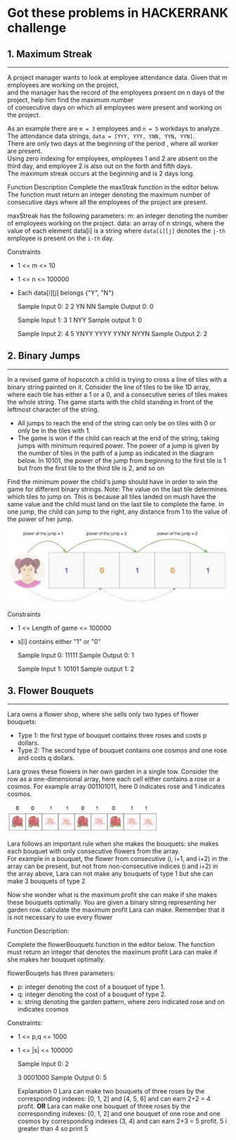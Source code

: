 # Got these problems in HACKERRANK challenge


## 1. Maximum Streak
----

A project manager wants to look at employee attendance data. Given that m employees are working on the project,  
and the manager has the record of the employees present on n days of the project, help him find the maximum number  
of consecutive days on which all employees were present and working on the project.   

As an example there are `m = 3` employees and `n = 5` workdays to analyze.    
The attendance data strings, `data = [YYY, YYY, YNN, YYN, YYN]`.   
There are only two days at the beginning of the period , where all worker are present.  
Using zero indexing for employees, employees 1 and 2 are absent on the third day, and employee 2 is also out on the forth and fifth days.  
The maximum streak occurs at the beginning and is 2 days long.  

Function Description
Complete the maxStrak function in the editor below. The function must return an integer denoting the maximum number of consecutive days where all the employees of the project are present. 

maxStreak has the following parameters:
m: an integer denoting the number of employees working on the project.
data: an array of n strings, where the value of each element data[i] is a string where `data[i][j]` denotes the `j-th` employee is present on the `i-th` day.


Constraints
- 1 <= m <= 10
- 1 <= n <= 100000
- Each data[i][j] belongs {"Y", "N"}

	Sample Input 0:
	2
	2
	YN
	NN
	Sample Output 0:
	0
	

	Sample Input 1:
	3
	1
	NYY
	Sample output 1:
	0
	
	Sample Input 2:
	4
	5
	YNYY
	YYYY
	YYNY
	NYYN
	Sample Output 2:
	2
		
## 2. Binary Jumps
----

In a revised game of hopscotch a child is trying to cross a line of tiles with a binary string painted on it. Consider the line of tiles to be like 1D array, where each tile has either a 1 or a 0, and a consecutive series of tiles makes the whole string. The game starts with the child standing in front of the leftmost character of the string.
- All jumps to reach the end of the string can only be on tiles with 0 or only be in the tiles with 1.
- The game is won if the child can reach at the end of the string, taking jumps with minimum required power. The power of a jump is given by the number of tiles in the path of a jump as indicated in the diagram below. In 10101, the power of the jump from beginning to the first tile is 1 but from the first tile to the third tile is 2, and so on

Find the minimum power the child's jump should have in order to win the game for different binary strings.
Note: The value on the last tile determines which tiles to jump on. This is because all tiles landed on mush have the same value and the child must land on the last tile to complete the fame. In one jump, the child can jump to the right, any distance from 1 to the value of the power of her jump.

[image1]: ./images/BinaryJumpsExample.JPG "BinaryJumpsExample"
![BinaryJumpsExample][image1]

Constraints
- 1 <= Length of game <= 100000
- s[i] contains either "1" or "0"

	Sample Input 0:
	11111
	Sample Output 0:
	1
	

	Sample Input 1:
	10101
	Sample output 1:
	2


## 3. Flower Bouquets 
----
Lara owns a flower shop, where she sells only two types of flower bouquets:
- Type 1: the first type of bouquet contains three roses and costs p dollars.
- Type 2: The second type of bouquet contains one cosmos and one rose and costs q dollars.

Lara grows these flowers in her own garden in a single tow. Consider the row as a one-dimensional array, here each cell either contains a rose or a cosmos. For example array 001101011, here 0 indicates rose and 1 indicates cosmos.

[image2]: ./images/FlowerBouquets.JPG "FlowerBouquets"
![FlowerBouquets][image2]


Lara follows an important rule when she makes the bouquets: she makes each bouquet with only consecutive flowers from the array.   
For example in a bouquet, the flower from consecutive (i, i+1, and i+2) in the array can be present, but not from non-consecutive indices (i and i+2) in the array above, Lara can not make any bouquets of type 1 but she can make 3 bouquets of type 2

Now she wonder what is the maximum profit she can make if she makes these bouquets optimally. You are given a binary string representing her garden row. calculate the maximum profit Lara can make. Remember that it is not necessary to use every flower

Function Description:

Complete the flowerBouquets function in the editor below. The function must return an integer that denotes the maximum profit Lara can make if she makes her bouquet optimally.

flowerBouqets has three parameters:
- p: integer denoting the cost of a bouquet of type 1.
- q: integer denoting the cost of a bouquet of type 2.
- s: string denoting the garden pattern, where zero indicated rose and on indicates cosmos

Constraints:

- 1 <=  p,q <= 1000
- 1 <= |s| <= 100000


	Sample Input 0:
	2
	
	3
	0001000
	Sample Output 0:
	5
	
	Explanation 0
	Lara can make two bouquets of three roses by the corresponding indexes: [0, 1, 2] and [4, 5, 6] and can earn 2+2 = 4 profit.
	**OR**
	Lara can make one bouquet of three roses by the corresponding indexes: [0, 1, 2] and one bouquet of one rose and one cosmos by corresponding indexes (3, 4) and can earn 2+3 = 5 profit.
	5 i greater than 4 so print 5
		
		
		
		
		

		